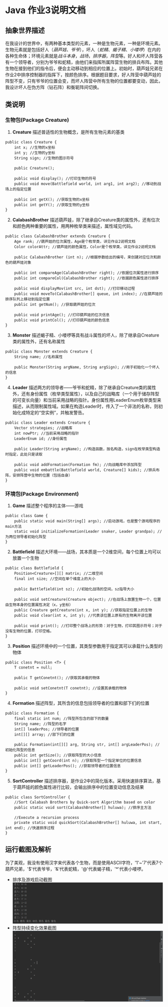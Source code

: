 # Java 作业3说明文档
## 抽象世界描述
在我设计的世界中，有两种基本类型的元素，一种是生物元素，一种是环境元素。生物元素就是包括好人（*葫芦娃*、*爷爷*），坏人（*蛇精*、*蝎子精*、*小喽啰*）在内的各种生命体；环境元素就是*战斗本身*，*战场*，*排序器*，*阵型*等。好人和坏人阵营各有一个领导者，分别为爷爷和蛇精，由他们来指挥所属阵营生物的排兵布阵。其他生物在接到他们的指令后，便会主动移动到相应的位置上。初始时，葫芦娃兄弟在作业2中排序控制器的指挥下，按颜色排序。根据题目要求，好人阵营中葫芦娃的阵型不变，只有爷爷的位置会变，而坏人阵营中所有生物的位置都要变动，因此，我设计坏人在伪方阵（钻石阵）和衡轭阵间切换。
## 类说明
### 生物包(Package Creature)
1. **Creature**
描述普适性的生物概念，是所有生物元素的基类
```
public class Creature {
    int x; //生物的x坐标
    int y; //生物的y坐标
    String sign; //生物的图示符号

    public Creature();

    public void display(); //打印生物的符号
    public void move(Battlefield world, int arg1, int arg2); //移动到战场上的指定位置

    public int getX(); //获取生物的x坐标
    public int getY(); //获取生物的y坐标
}
```
2. **CalabashBrother**
描述葫芦娃，除了继承自Creature类的属性外，还有位次和颜色两种重要的属性，用两种枚举类来描述，属性域见代码。
```
public class CalabashBrother extends Creature {
    Age rank; //葫芦娃的位次属性，Age是个枚举类，详见作业2说明文档
    Color colorAttr; //葫芦娃的颜色属性，Color是个枚举类，详见作业2说明文档

    public CalabashBrother (int n); //根据参数给出的编号，来创建对应位次和颜色的葫芦娃对象

    public int compareAge(CalabashBrother right); //依据位次属性进行排序
    public int compareCol(CalabashBrother right); //依据颜色属性进行排序

    public void displayMov(int src, int dst); //打印移动过程
    public void moveTo(CalabashBrother[] queue, int index); //在葫芦娃的排序队列上移动到指定位置
    public int getNum(); //获取葫芦娃的位次

    public void printAge(); //打印葫芦娃的位次信息
    public void printCol(); //打印葫芦娃的颜色信息
}
```
3. **Monster**
描述蝎子精、小喽啰等具有战斗属性的坏人，除了继承自Creature类的属性外，还有名称属性
```
public class Monster extends Creature {
    String name; //名称属性

    public Monster(String argName, String argSign); //用于初始化一个坏人的信息
}
```
4. **Leader**
描述两方的领导者——爷爷和蛇精，除了继承自Creature类的属性外，还有身份属性（枚举类型属性），以及自己的战略库（一个用于储存阵型的可变长向量）和当前采用战略的指针。身份属性用LeaderEnum枚举类型来描述，从而限制属性域。如果在构造Leader时，传入了一个非法的名称，则初始化成特定的“空实例”，并触发警告。
```
public class Leader extends Creature {
    Vector strategies; //战略库
    int nowPtr; //当前采用战略的指针
    LeaderEnum id; //身份属性

    public Leader(String argName); //构造函数，按名构造，sign在枚举类型构造时指定，此处只是读取

    public void addFormation(Formation fm); //向战略库中添加阵型
    public void embattle(Battlefield world, Creature[] kids); //排兵布阵，安排阵营中生物的位置（包括自身）
}
```
### 环境包(Package Environment)
1. **Game**
描述整个程序的主体——游戏
```
public class Game {
    public static void main(String[] args); //启动游戏，也是整个游戏程序的main方法
    static void initializeFormation(Leader snaker, Leader grandpa); //为两位领导者初始化阵型
}
```
2. **Battlefield**
描述大环境——战场，其本质是一个2维空间，每个位置上均可以放置一个生物
```
public class Battlefield {
    Position<Creature>[][] matrix; //二维空间
    final int size; //空间在单个维度上的大小

    public Battlefield(int sz); //初始化战场的空间，sz指导大小

    public void setCreature(Creature object); //在战场上放置生物一个，位置由生物本身的位置属性决定（x，y坐标）
    public Creature getCreature(int x, int y); //获取指定位置上的生物
    public void clear(int x, int y); //代表该位置上原有的生物离开该位置

    public void print(); //打印整个战场上的形势：对于生物，打印其图示符号；对于没有生物的位置，打印空格。
}
```
3. **Position**
描述环境中的一个位置，其类型参数用于指定其可以承载什么类型的物体
```
public class Position <T> {
    T conetnt = null;

    public T getConetnt(); //获取其承载的物体

    public void setConetnt(T conetnt); //设置其承载的物体
}
```
4. **Formation**
描述阵型，其所含的信息包括领导者的位置和部下们的位置
```
public class Formation {
    final static int num; //阵型所包含的部下的数量
    String name; //阵型的名字
    int[] leaderPos; //领导者的位置
    int[][] array; //部下们的位置

    public Formation(int[][] arg, String str, int[] argLeaderPos); //初始化阵型的信息
    public int getSize(); //获取阵型的大小信息
    public int[] getCoord(int n); //获取阵型一个指定单位的位置信息
    public int[] getLeaderPos(); //获取领导者的位置信息
}
```
5. **SortController**
描述排序器，是作业2中的简化版本。采用快速排序算法，基于葫芦娃的颜色属性进行比较，会输出排序中的位置变动信息及结果
```
public class SortController {
    //Sort Calabash Brothers by Quick-sort Algorithm based on color
    public static void sort(CalabashBrother[] huluwa); //排序主方法

    //Execute a recursion process
    private static void quickSort(CalabashBrother[] huluwa, int start, int end); //快速排序过程
}
```
## 运行截图及解析
为了美观，我没有使用汉字来代表各个生物，而是使用ASCII字符，'1'~'7'代表7个葫芦兄弟，'$'代表爷爷，'&'代表蛇精，'@'代表蝎子精，'*'代表小喽啰。
- 排序及游戏启动截图
![](sort_and_start.PNG) 
- 阵型持续变化效果截图
![](transform.PNG)